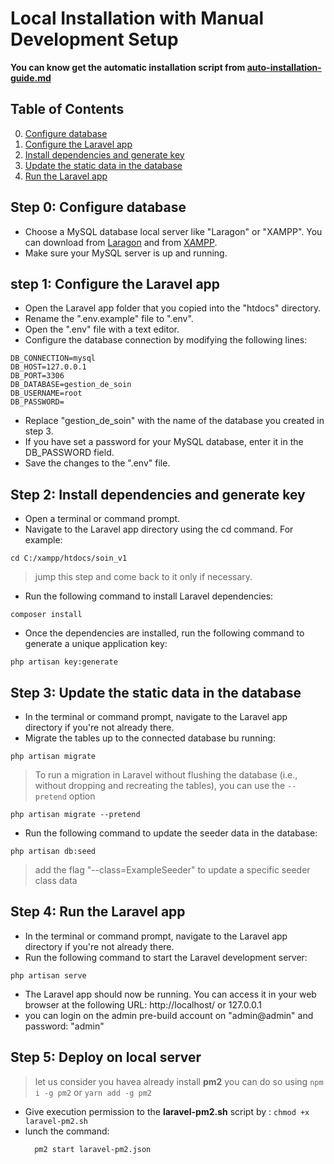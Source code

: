 # Local Installation with Manual Development Setup

**You can know get the automatic installation script from [auto-installation-guide.md](./auto-installation-guide.md)** 

## Table of Contents
0. [Configure database](#step-0-configure-database)
1. [Configure the Laravel app](#step-1-configure-the-laravel-app)
2. [Install dependencies and generate key](#step-2-install-dependencies-and-generate-key)
3. [Update the static data in the database](#step-3-update-the-static-data-in-the-database)
4. [Run the Laravel app](#step-4-run-the-laravel-app)

## Step 0: Configure database

- Choose a MySQL database local server like "Laragon" or "XAMPP". You can download from [Laragon](https://laragon.org/download/) and from [XAMPP](https://www.apachefriends.org/download.html).
- Make sure your MySQL server is up and running.

## step 1: Configure the Laravel app

- Open the Laravel app folder that you copied into the "htdocs" directory.
- Rename the ".env.example" file to ".env".
- Open the ".env" file with a text editor.
- Configure the database connection by modifying the following lines:
```
DB_CONNECTION=mysql
DB_HOST=127.0.0.1
DB_PORT=3306
DB_DATABASE=gestion_de_soin
DB_USERNAME=root
DB_PASSWORD=
```
- Replace "gestion_de_soin" with the name of the database you created in step 3.
- If you have set a password for your MySQL database, enter it in the DB_PASSWORD field.
- Save the changes to the ".env" file.

## Step 2: Install dependencies and generate key

- Open a terminal or command prompt.
- Navigate to the Laravel app directory using the cd command. For example:
```
cd C:/xampp/htdocs/soin_v1
```
> jump this step and come back to it only if necessary.
- Run the following command to install Laravel dependencies:
```
composer install
```
- Once the dependencies are installed, run the following command to generate a unique application key:
```
php artisan key:generate
```
## Step 3: Update the static data in the database

- In the terminal or command prompt, navigate to the Laravel app directory if you're not already there.
- Migrate the tables up to the connected database bu running: 
```
php artisan migrate
```
> To run a migration in Laravel without flushing the database (i.e., without dropping and recreating the tables), you can use the ` --pretend ` option
```
php artisan migrate --pretend
```
- Run the following command to update the seeder data in the database:
```
php artisan db:seed 
```
> add the flag "--class=ExampleSeeder" to update a specific seeder class data
## Step 4: Run the Laravel app
- In the terminal or command prompt, navigate to the Laravel app directory if you're not already there.
- Run the following command to start the Laravel development server:
```
php artisan serve
```
- The Laravel app should now be running. You can access it in your web browser at the following URL: http://localhost/ or 127.0.0.1
- you can login on the admin pre-build account on "admin@admin" and password: "admin"

## Step 5: Deploy on local server 
> let us consider you havea already install **pm2** you can do so using `npm i -g pm2` or `yarn add -g pm2`
- Give execution permission to the **laravel-pm2.sh** script by : ```chmod +x laravel-pm2.sh```
- lunch the command:
  ```
    pm2 start laravel-pm2.json
  ```
